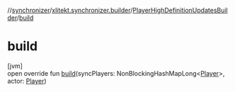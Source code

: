 //[synchronizer](../../../index.md)/[xlitekt.synchronizer.builder](../index.md)/[PlayerHighDefinitionUpdatesBuilder](index.md)/[build](build.md)

# build

[jvm]\
open override fun [build](build.md)(syncPlayers: NonBlockingHashMapLong&lt;[Player](../../../../game/game/xlitekt.game.actor.player/-player/index.md)&gt;, actor: [Player](../../../../game/game/xlitekt.game.actor.player/-player/index.md))
